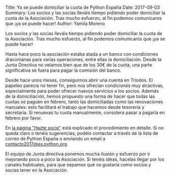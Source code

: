 Title: Ya se puede domiciliar la cuota de Python España
Date: 2017-09-03
Summary: Los socios y las socias lleváis tiempo pidiendo poder domiciliar la cuota de la Asociación. Tras mucho esfuerzo, al fin podemos comunicaros que ¡ya se puede hacer!
Author: Yamila Moreno


Los socios y las socias lleváis tiempo pidiendo poder domiciliar la cuota de la Asociación. Tras mucho esfuerzo, al fin podemos comunicaros que ¡ya se puede hacer!

Hasta hace poco la asociación estaba atada a un banco con condiciones draconianas para varias operaciones, entre ellas la domiciliación. Desde la Junta Directiva no veíamos bien que de los 30€ de la cuota, una parte significativa se fuera para pagar la comisión del banco.

Desde hace unos meses, conseguimos abrir una cuenta en Tríodos. El papeleo parecía no tener fin, pero nos ofrecían condiciones muy atractivas, especialmente para poder ofrecer nuevos servicios a los socios. Además de la domiciliación, hemos propuesto una forma de hacer que todas las cuotas se paguen en febrero, tanto las domiciliadas como las renovaciones manuales: esto facilitará el trabajo que hacemos desde tesorería y secretaría. Si renuevas tu cuota manualmente, considera pasar a pagarla en febrero por favor.

En <a href="https://es.python.org/pages/hazte-socio.html" target="_new">la página "Hazte socio"</a> está explicado el procedimiento en detalle. Si no queda claro o tenéis sugerencias, podéis contactar a través de la lista de correo de Python España o enviando un email a <a href="mailto:contacto2017@es.python.org">contacto2017@es.python.org</a>.

El equipo de Junta directiva ponemos mucha ilusión y esfuerzo por ir mejorando poco a poco la Asociación. Si tenéis ideas, hacelas llegar por los canales habituales, para que sepamos qué os gustaría como socios y socias tener en la Asociación.
